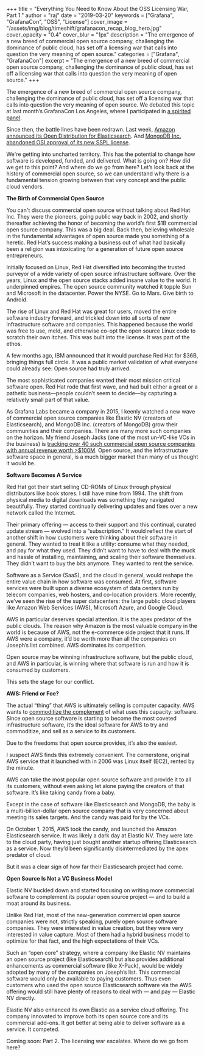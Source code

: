 +++
title = "Everything You Need to Know About the OSS Licensing War, Part 1."
author = "raj"
date = "2019-03-20"
keywords = ["Grafana", "GrafanaCon", "OSS", "License"]
cover_image = "/assets/img/blog/timeshift/grafanacon_recap_blog_hero.jpg"
cover_opacity = "0.4"
cover_blur = "1px"
description = "The emergence of a new breed of commercial open source company, challenging the dominance of public cloud, has set off a licensing war that calls into question the very meaning of open source."
categories = ["Grafana", "GrafanaCon"]
excerpt = "The emergence of a new breed of commercial open source company, challenging the dominance of public cloud, has set off a licensing war that calls into question the very meaning of open source."
+++

The emergence of a new breed of commercial open source company, challenging the dominance of public cloud, has set off a licensing war that calls into question the very meaning of open source. We debated this topic at last month’s GrafanaCon Los Angeles, where I participated in [a spirited panel](https://www.youtube.com/watch?v=hvX3Q8kGz_0).

Since then, the battle lines have been redrawn. Last week, [Amazon announced its Open Distribution for Elasticsearch](https://aws.amazon.com/blogs/opensource/keeping-open-source-open-open-distro-for-elasticsearch/). And [MongoDB Inc. abandoned OSI approval of its new SSPL license](http://lists.opensource.org/pipermail/license-review_lists.opensource.org/2019-March/003989.html).

We're getting into uncharted territory. This has the potential to change how software is developed, funded, and delivered. What is going on? How did we get to this point? And where do we go from here?  Let’s look back at the history of commercial open source, so we can understand why there is a fundamental tension growing between that very concept and the public cloud vendors.

**The Birth of Commercial Open Source**

You can't discuss commercial open source without talking about Red Hat Inc. They were the pioneers, going public way back in 2002, and shortly thereafter achieving the honor of becoming the world’s first $1B commercial open source company. This was a big deal. Back then, believing wholesale in the fundamental advantages of open source made you something of a heretic. Red Hat’s success making a business out of what had basically been a religion was intoxicating for a generation of future open source entrepreneurs.

Initially focused on Linux, Red Hat diversified into becoming the trusted purveyor of a wide variety of open source infrastructure software. Over the years, Linux and the open source stacks added insane value to the world. It underpinned empires. The open source community watched it topple Sun and Microsoft in the datacenter. Power the NYSE. Go to Mars. Give birth to Android.

The rise of Linux and Red Hat was great for users, moved the entire software industry forward, and trickled down into all sorts of new infrastructure software and companies. This happened because the world was free to use, meld, and otherwise co-opt the open source Linux code to scratch their own itches. This was built into the license. It was part of the ethos.

A few months ago, IBM announced that it would purchase Red Hat for $36B, bringing things full circle. It was a public market validation of what everyone could already see: Open source had truly arrived.

The most sophisticated companies wanted their most mission critical software open. Red Hat rode that first wave, and had built either a great or a pathetic business—people couldn’t seem to decide—by capturing a relatively small part of that value.

As Grafana Labs became a company in 2015, I keenly watched a new wave of commercial open source companies like Elastic NV (creators of Elasticsearch), and MongoDB Inc. (creators of MongoDB) grow their communities and their companies. There are many more such companies on the horizon. My friend Joseph Jacks (one of the most un-VC-like VCs in the business) is [tracking over 40 such commercial open source companies with annual revenue worth >$100M](https://docs.google.com/spreadsheets/d/17nKMpi_Dh5slCqzLSFBoWMxNvWiwt2R-t4e_l7LPLhU/edit#gid=0). Open source, and the infrastructure software space in general, is a much bigger market than many of us thought it would be.

**Software Becomes A Service**

Red Hat got their start selling CD-ROMs of Linux through physical distributors like book stores. I still have mine from 1994. The shift from physical media to digital downloads was something they navigated beautifully. They started continually delivering updates and fixes over a new network called the Internet.

Their primary offering — access to their support and this continual, curated update stream — evolved into a “subscription.” It would reflect the start of another shift in how customers were thinking about their software in general. They wanted to treat it like a utility: consume what they needed, and pay for what they used. They didn’t want to have to deal with the muck and hassle of installing, maintaining, and scaling their software themselves. They didn’t want to buy the bits anymore. They wanted to rent the service.

Software as a Service (SaaS), and the cloud in general, would reshape the entire value chain in how software was consumed. At first, software services were built upon a diverse ecosystem of data centers run by telecom companies, web hosters, and co-location providers. More recently, we’ve seen the rise of the super datacenters: the large public cloud players like Amazon Web Services (AWS), Microsoft Azure, and Google Cloud.

AWS in particular deserves special attention. It is the apex predator of the public clouds. The reason why Amazon is the most valuable company in the world is because of AWS, not the e-commerce side project that it runs. If AWS were a company, it’d be worth more than all the companies on Joseph’s list combined. AWS dominates its competition.

Open source may be winning infrastructure software, but the public cloud, and AWS in particular, is winning where that software is run and how it is consumed by customers.

This sets the stage for our conflict.

**AWS: Friend or Foe?**

The actual “thing” that AWS is ultimately selling is computer capacity. AWS wants to [commoditize the complement](https://www.joelonsoftware.com/2002/06/12/strategy-letter-v/) of what uses this capacity: software. Since open source software is starting to become the most coveted infrastructure software, it’s the ideal software for AWS to try and commoditize, and sell as a service to its customers.

Due to the freedoms that open source provides, it’s also the easiest.

I suspect AWS finds this extremely convenient. The cornerstone, original AWS service that it launched with in 2006 was Linux itself (EC2), rented by the minute.

AWS can take the most popular open source software and provide it to all its customers, without even asking let alone paying the creators of that software. It’s like taking candy from a baby.

Except in the case of software like Elasticsearch and MongoDB, the baby is a multi-billion-dollar open source company that is very concerned about meeting its sales targets. And the candy was paid for by the VCs.

On October 1, 2015, AWS took the candy, and launched the Amazon Elasticsearch service. It was likely a dark day at Elastic NV. They were late to the cloud party, having just bought another startup offering Elasticsearch as a service. Now they’d been significantly disintermediated by the apex predator of cloud.

But it was a clear sign of how far their Elasticsearch project had come.

**Open Source Is Not a VC Business Model**

Elastic NV buckled down and started focusing on writing more commercial software to complement its popular open source project — and to build a moat around its business.

Unlike Red Hat, most of the new-generation commercial open source companies were not, strictly speaking, purely open source software companies. They were interested in value creation, but they were very interested in value capture. Most of them had a hybrid business model to optimize for that fact, and the high expectations of their VCs.

Such an “open core” strategy, where a company like Elastic NV maintains an open source project (like Elasticsearch) but also provides additional enhancements as commercial software (like X-Pack), would be widely adopted by many of the companies on Joseph’s list.  This commercial software would only be available to paying customers. Thus even customers who used the open source Elasticsearch software via the AWS offering would still have plenty of reasons to deal with — and pay — Elastic NV directly.

Elastic NV also enhanced its own Elastic as a service cloud offering. The company innovated to improve both its open source core and its commercial add-ons. It got better at being able to deliver software as a service. It competed.

Coming soon: Part 2. The licensing war escalates. Where do we go from here?
